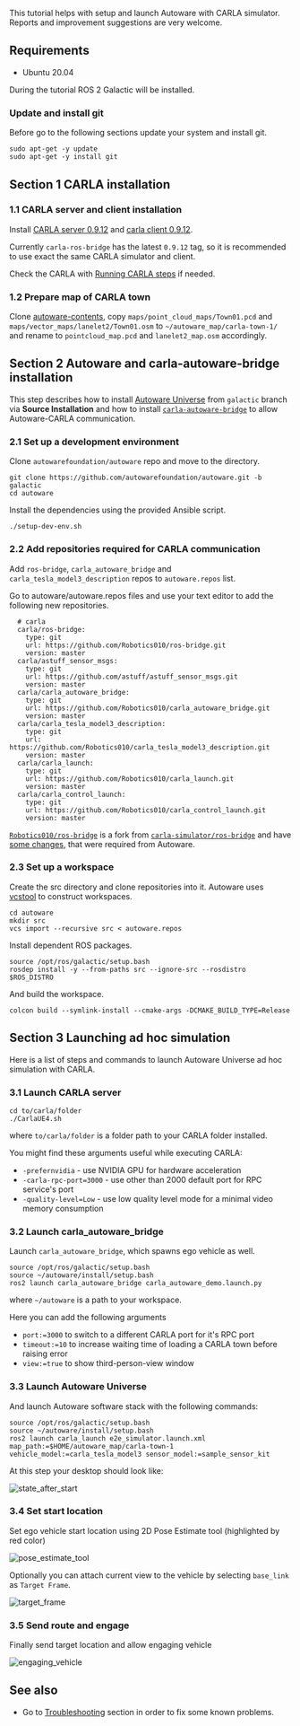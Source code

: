 This tutorial helps with setup and launch Autoware with CARLA simulator. Reports and improvement suggestions are very welcome.

## Requirements

* Ubuntu 20.04

During the tutorial ROS 2 Galactic will be installed.

### Update and install git

Before go to the following sections update your system and install git.

```
sudo apt-get -y update
sudo apt-get -y install git
```

## Section 1 CARLA installation

### 1.1 CARLA server and client installation

Install [CARLA server 0.9.12](https://carla.readthedocs.io/en/0.9.12/start_quickstart/#carla-installation) and [carla client 0.9.12](https://carla.readthedocs.io/en/0.9.12/start_quickstart/#carla-0912).

Currently `carla-ros-bridge` has the latest `0.9.12` tag, so it is recommended to use exact the same CARLA simulator and client.

Check the CARLA with [Running CARLA steps](https://carla.readthedocs.io/en/0.9.12/start_quickstart/#running-carla) if needed.

### 1.2 Prepare map of CARLA town

Clone [autoware-contents](https://bitbucket.org/carla-simulator/autoware-contents/src/master/), copy `maps/point_cloud_maps/Town01.pcd` and `maps/vector_maps/lanelet2/Town01.osm` to `~/autoware_map/carla-town-1/` and rename to `pointcloud_map.pcd` and `lanelet2_map.osm` accordingly.

## Section 2 Autoware and carla-autoware-bridge installation

This step describes how to install [Autoware Universe](https://autowarefoundation.github.io/autoware-documentation/galactic/installation/autoware/source-installation/) from `galactic` branch via **Source Installation** and how to install [`carla-autoware-bridge`](https://github.com/Robotics010/carla_autoware_bridge) to allow Autoware-CARLA communication.

### 2.1 Set up a development environment

Clone `autowarefoundation/autoware` repo and move to the directory.

```
git clone https://github.com/autowarefoundation/autoware.git -b galactic
cd autoware
```

Install the dependencies using the provided Ansible script.

```
./setup-dev-env.sh
```

### 2.2 Add repositories required for CARLA communication

Add `ros-bridge`, `carla_autoware_bridge` and `carla_tesla_model3_description` repos to `autoware.repos` list.

Go to autoware/autoware.repos files and use your text editor to add the following new repositories.

```
  # carla
  carla/ros-bridge:
    type: git
    url: https://github.com/Robotics010/ros-bridge.git
    version: master
  carla/astuff_sensor_msgs:
    type: git
    url: https://github.com/astuff/astuff_sensor_msgs.git
    version: master
  carla/carla_autoware_bridge:
    type: git
    url: https://github.com/Robotics010/carla_autoware_bridge.git
    version: master
  carla/carla_tesla_model3_description:
    type: git
    url: https://github.com/Robotics010/carla_tesla_model3_description.git
    version: master
  carla/carla_launch:
    type: git
    url: https://github.com/Robotics010/carla_launch.git
    version: master
  carla/carla_control_launch:
    type: git
    url: https://github.com/Robotics010/carla_control_launch.git
    version: master
```

[`Robotics010/ros-bridge`](https://github.com/Robotics010/ros-bridge) is a fork from [`carla-simulator/ros-bridge`](https://github.com/carla-simulator/ros-bridge) and have [some changes](https://github.com/Robotics010/ros-bridge/blob/b183848fc5fa35a35a6f3381466ea245f14cfc29/CHANGELOG.md#fork-changes), that were required from Autoware.

### 2.3 Set up a workspace

Create the src directory and clone repositories into it. Autoware uses [vcstool](https://github.com/dirk-thomas/vcstool) to construct workspaces.

```
cd autoware
mkdir src
vcs import --recursive src < autoware.repos
```

Install dependent ROS packages.

```
source /opt/ros/galactic/setup.bash
rosdep install -y --from-paths src --ignore-src --rosdistro $ROS_DISTRO
```

And build the workspace.

```
colcon build --symlink-install --cmake-args -DCMAKE_BUILD_TYPE=Release
```

## Section 3 Launching ad hoc simulation

Here is a list of steps and commands to launch Autoware Universe ad hoc simulation with CARLA.

### 3.1 Launch CARLA server

```
cd to/carla/folder
./CarlaUE4.sh
```

where `to/carla/folder` is a folder path to your CARLA folder installed.

You might find these arguments useful while executing CARLA:
* `-prefernvidia` - use NVIDIA GPU for hardware acceleration
* `-carla-rpc-port=3000` - use other than 2000 default port for RPC service's port
* `-quality-level=Low` - use low quality level mode for a minimal video memory consumption

### 3.2 Launch carla_autoware_bridge

Launch `carla_autoware_bridge`, which spawns ego vehicle as well. 

```
source /opt/ros/galactic/setup.bash
source ~/autoware/install/setup.bash
ros2 launch carla_autoware_bridge carla_autoware_demo.launch.py
```

where `~/autoware` is a path to your workspace.

Here you can add the following arguments

* `port:=3000` to switch to a different CARLA port for it's RPC port
* `timeout:=10` to increase waiting time of loading a CARLA town before raising error
* `view:=true` to show third-person-view window

### 3.3 Launch Autoware Universe

And launch Autoware software stack with the following commands:

```
source /opt/ros/galactic/setup.bash
source ~/autoware/install/setup.bash
ros2 launch carla_launch e2e_simulator.launch.xml map_path:=$HOME/autoware_map/carla-town-1 vehicle_model:=carla_tesla_model3 sensor_model:=sample_sensor_kit
```

At this step your desktop should look like:

![state_after_start](images/state_after_start.png)

### 3.4 Set start location

Set ego vehicle start location using 2D Pose Estimate tool (highlighted by red color)

![pose_estimate_tool](images/pose_estimate_tool.png)

Optionally you can attach current view to the vehicle by selecting `base_link` as `Target Frame`.

![target_frame](images/target_frame.png)

### 3.5 Send route and engage

Finally send target location and allow engaging vehicle

![engaging_vehicle](images/engaging_vehicle.png)

## See also

* Go to [Troubleshooting](troubleshooting.md) section in order to fix some known problems.
